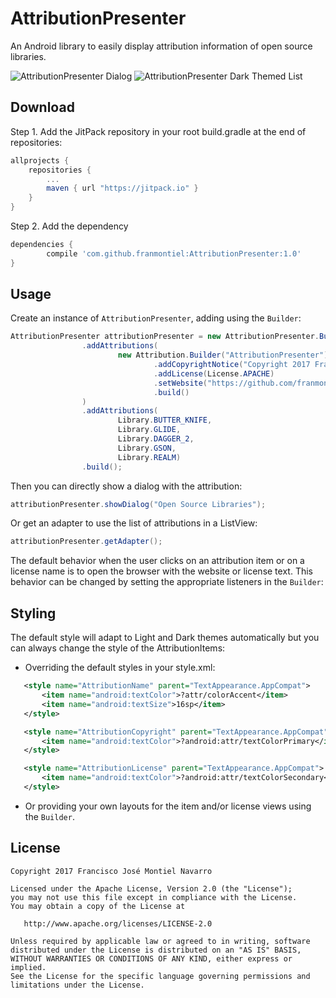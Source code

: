 AttributionPresenter
=================
An Android library to easily display attribution information of open source libraries.

![AttributionPresenter Dialog](https://github.com/franmontiel/AttributionPresenter/blob/master/screenshot-dialog.png)
![AttributionPresenter Dark Themed List](https://github.com/franmontiel/AttributionPresenter/blob/master/screenshot-dark-theme.png)

Download
--------
Step 1. Add the JitPack repository in your root build.gradle at the end of repositories:
```groovy
allprojects {
    repositories {
        ...
        maven { url "https://jitpack.io" }
    }
}
```
Step 2. Add the dependency
```groovy
dependencies {
        compile 'com.github.franmontiel:AttributionPresenter:1.0'
}   
```
Usage
-----
Create an instance of `AttributionPresenter`, adding using the `Builder`:
```java
AttributionPresenter attributionPresenter = new AttributionPresenter.Builder(context)
                .addAttributions(
                        new Attribution.Builder("AttributionPresenter")
                                .addCopyrightNotice("Copyright 2017 Francisco José Montiel Navarro")
                                .addLicense(License.APACHE)
                                .setWebsite("https://github.com/franmontiel/AttributionPresenter")
                                .build()
                )
                .addAttributions(
                        Library.BUTTER_KNIFE,
                        Library.GLIDE,
                        Library.DAGGER_2,
                        Library.GSON,
                        Library.REALM)
                .build();
```
Then you can directly show a dialog with the attribution:
```java
attributionPresenter.showDialog("Open Source Libraries");
```
Or get an adapter to use the list of attributions in a ListView:
```java
attributionPresenter.getAdapter();
```
The default behavior when the user clicks on an attribution item or on a license name is to open the browser with the website or license text. This behavior can be changed by setting the appropriate listeners in the `Builder`:

Styling
-----
The default style will adapt to Light and Dark themes automatically but you can always change the style of the AttributionItems:
* Overriding the default styles in your style.xml:
 ```xml
    <style name="AttributionName" parent="TextAppearance.AppCompat">
        <item name="android:textColor">?attr/colorAccent</item>
        <item name="android:textSize">16sp</item>
    </style>

    <style name="AttributionCopyright" parent="TextAppearance.AppCompat">
        <item name="android:textColor">?android:attr/textColorPrimary</item>
    </style>

    <style name="AttributionLicense" parent="TextAppearance.AppCompat">
        <item name="android:textColor">?android:attr/textColorSecondary</item>
    </style>
 ```
* Or providing your own layouts for the item and/or license views using the `Builder`.

License
-------
    Copyright 2017 Francisco José Montiel Navarro

    Licensed under the Apache License, Version 2.0 (the "License");
    you may not use this file except in compliance with the License.
    You may obtain a copy of the License at

       http://www.apache.org/licenses/LICENSE-2.0

    Unless required by applicable law or agreed to in writing, software
    distributed under the License is distributed on an "AS IS" BASIS,
    WITHOUT WARRANTIES OR CONDITIONS OF ANY KIND, either express or implied.
    See the License for the specific language governing permissions and
    limitations under the License.

